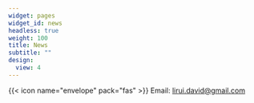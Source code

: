 ```yaml
---
widget: pages
widget_id: news
headless: true
weight: 100
title: News
subtitle: ""
design:
  view: 4
---
```

{{< icon name="envelope" pack="fas" >}} Email: lirui.david@gmail.com